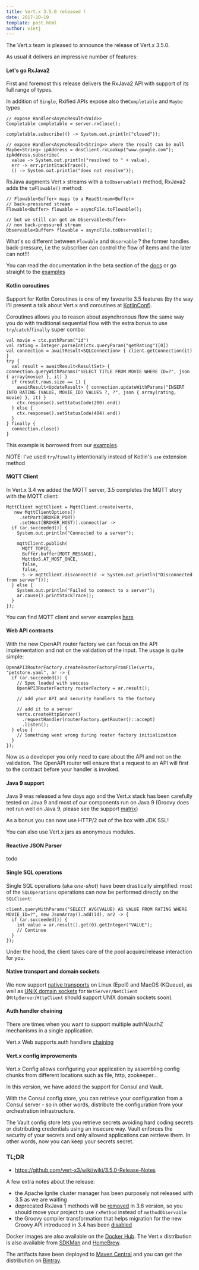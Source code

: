 ```yaml
---
title: Vert.x 3.5.0 released !
date: 2017-10-19
template: post.html
author: vietj
---
```


The Vert.x team is pleased to announce the release of Vert.x 3.5.0.

As usual it delivers an impressive number of features:

#### Let's go RxJava2

First and foremost this release delivers the RxJava2 API with support of its full range of types.

In addition of `Single`, Rxified APIs expose also the`Completable` and `Maybe` types

```
// expose Handler<AsyncResult<Void>>
Completable completable = server.rxClose();

completable.subscribe(() -> System.out.println("closed"));

// expose Handler<AsyncResult<String>> where the result can be null
Maybe<String> ipAddress = dnsClient.rxLookup("www.google.com");
ipAddress.subscribe(
  value -> System.out.println("resolved to " + value),
  err -> err.printStackTrace(),
  () -> System.out.println("does not resolve"));
```

RxJava augments Vert.x streams with a `toObservable()` method, RxJava2 adds the `toFlowable()` method:

```
// Flowable<Buffer> maps to a ReadStream<Buffer>
// back-pressured stream
Flowable<Buffer> flowable = asyncFile.toFlowable();

// but we still can get an Observable<Buffer>
// non back-pressured stream
Observable<Buffer> flowable = asyncFile.toObservable();
```

What's so different between `Flowable` and `Observable` ? the former handles back-pressure, i.e the
subscriber can control the flow of items and the later can not!!!

You can read the documentation in the beta section of the [docs](http://vertx.io/docs/master/vertx-rx/java2/)
or go straight to the [examples](https://github.com/vert-x3/vertx-examples/tree/master/rxjava2-examples)

#### Kotlin coroutines

Support for Kotlin Coroutines is one of my favourite 3.5 features (by the way I'll present a talk about Vert.x
and coroutines at [KotlinConf](https://www.kotlinconf.com/sessions/)).


Coroutines allows you to reason about asynchronous flow the same way you do with traditional sequential flow with
the extra bonus to use `try`/`catch`/`finally` super combo:

```
val movie = ctx.pathParam("id")
val rating = Integer.parseInt(ctx.queryParam("getRating")[0])
val connection = awaitResult<SQLConnection> { client.getConnection(it) }
try {
  val result = awaitResult<ResultSet> { connection.queryWithParams("SELECT TITLE FROM MOVIE WHERE ID=?", json { array(movie) }, it) }
  if (result.rows.size == 1) {
    awaitResult<UpdateResult> { connection.updateWithParams("INSERT INTO RATING (VALUE, MOVIE_ID) VALUES ?, ?", json { array(rating, movie) }, it) }
    ctx.response().setStatusCode(200).end()
  } else {
    ctx.response().setStatusCode(404).end()
  }
} finally {
  connection.close()
}
```

This example is borrowed from our [examples](https://github.com/vert-x3/vertx-examples/tree/master/kotlin-examples/coroutines).

NOTE: I've used `try`/`finally` intentionally instead of Kotlin's `use` extension method

#### MQTT Client

In Vert.x 3.4 we added the MQTT server, 3.5 completes the MQTT story with the MQTT client:

```
MqttClient mqttClient = MqttClient.create(vertx,
   new MqttClientOptions()
     .setPort(BROKER_PORT)
     .setHost(BROKER_HOST)).connect(ar ->
  if (ar.succeeded()) {
    System.out.println("Connected to a server");

    mqttClient.publish(
      MQTT_TOPIC,
      Buffer.buffer(MQTT_MESSAGE),
      MqttQoS.AT_MOST_ONCE,
      false,
      false,
      s -> mqttClient.disconnect(d -> System.out.println("Disconnected from server")));
  } else {
    System.out.println("Failed to connect to a server");
    ar.cause().printStackTrace();
  }
});
```

You can find MQTT client and server examples [here](https://github.com/vert-x3/vertx-examples/tree/master/mqtt-examples)

#### Web API contracts

With the new OpenAPI router factory we can focus on the API implementation and not on the validation
of the input. The usage is quite simple:

```
OpenAPI3RouterFactory.createRouterFactoryFromFile(vertx, "petstore.yaml", ar -> {
  if (ar.succeeded()) {
    // Spec loaded with success
    OpenAPI3RouterFactory routerFactory = ar.result();

    // add your API and security handlers to the factory

    // add it to a server
    vertx.createHttpServer()
      .requestHandler(routerFactory.getRouter()::accept)
      .listen();
  } else {
    // Something went wrong during router factory initialization
  }
});
```

Now as a developer you only need to care about the API and not on the validation. The OpenAPI router will ensure that a
request to an API will first to the contract before your handler is invoked.

#### Java 9 support

Java 9 was released a few days ago and the Vert.x stack has been carefully tested on Java 9 and most of our components
run on Java 9 (Groovy does not run well on Java 9, please see the support [matrix](https://github.com/vert-x3/wiki/wiki/Java-9-Support))

As a bonus you can now use HTTP/2 out of the box with JDK SSL!

You can also use Vert.x jars as anonymous modules.

#### Reactive JSON Parser

todo

#### Single SQL operations

Single SQL operations (aka _one-shot_) have been drastically simplified: most of the `SQLOperations` operations can now be 
performed directly on the `SQLClient`:

```
client.queryWithParams("SELECT AVG(VALUE) AS VALUE FROM RATING WHERE MOVIE_ID=?", new JsonArray().add(id), ar2 -> {
  if (ar.succeeded()) {
    int value = ar.result().get(0).getInteger("VALUE");
    // Continue
  }
});
```

Under the hood, the client takes care of the pool acquire/release interaction for you.

#### Native transport and domain sockets

We now support [native transports]() on Linux (Epoll) and MacOS (KQueue), as well as [UNIX domain sockets]() for
`NetServer/NetClient` (`HttpServer`/`HttpClient` should support UNIX domain sockets soon).

#### Auth handler chaining

There are times when you want to support multiple authN/authZ mechanisms in a single application.

Vert.x Web supports auth handlers [chaining](http://vertx.io/docs/3.5.0.Beta1/vertx-web/java/#_chaining_multiple_auth_handlers)

#### Vert.x config improvements

Vert.x Config allows configuring your application by assembling config chunks from different locations such as file,
http, zookeeper...

In this version, we have added the support for Consul and Vault.

With the Consul config store, you can retrieve your configuration from a Consul server - so in other words, distribute
the configuration from your orchestration infrastructure.

The Vault config store lets you retrieve secrets avoiding hard coding secrets or distributing credentials using an
insecure way. Vault enforces the security of your secrets and only allowed applications can retrieve them. In other
words, now you can keep your secrets secret.

### TL;DR

* https://github.com/vert-x3/wiki/wiki/3.5.0-Release-Notes

A few extra notes about the release:

* the Apache Ignite cluster manager has been purposely not released with 3.5 as we are waiting
* deprecated RxJava 1 methods will be [removed](https://github.com/vert-x3/vertx-rx/issues/113) in 3.6 version, so you should move your project to use `rxMethod` instead of `methodObservable`
* the Groovy compiler transformation that helps migration for the new Groovy API introduced in 3.4 has been [disabled](https://github.com/vert-x3/vertx-lang-groovy/issues/53)

Docker images are also available on the [Docker Hub](https://hub.docker.com/u/vertx/). The Vert.x distribution is also available from [SDKMan](http://sdkman.io/index.html) and [HomeBrew](http://brew.sh/).

The artifacts have been deployed to [Maven Central](http://search.maven.org/#search%7Cga%7C1%7Cg%3A%22io.vertx%22%20AND%20v%3A%223.5.0%22) and you can get the distribution on [Bintray](https://bintray.com/vertx/downloads/distribution/3.5.0/view).
